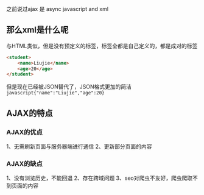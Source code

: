 之前说过ajax 是 async javascript and xml 
## 那么xml是什么呢
与HTML类似，但是没有预定义的标签，标签全都是自己定义的，都是成对的标签
```html
<student>
	<name>Liujie</name>
	<age>20</age>
</student>
```
但是现在已经被JSON替代了，JSON格式更加的简洁
```javascript{"name":"Liujie","age":20}```
## AJAX的特点
### AJAX的优点
1、无需刷新页面与服务器端进行通信
2、更新部分页面的内容
### AJAX的缺点
1、没有浏览历史，不能回退
2、存在跨域问题
3、seo对爬虫不友好，爬虫爬取不到页面的内容